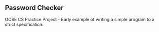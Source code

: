 ## Password Checker
GCSE CS Practice Project - Early example of writing a simple program to a strict specification. 
